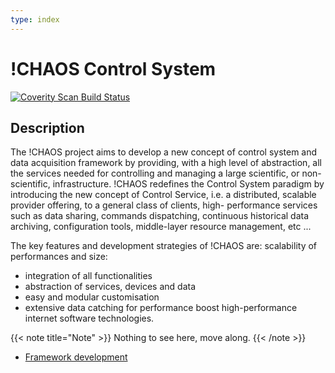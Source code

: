 ```yaml
---
type: index
---
```

# !CHAOS Control System #

<a href="https://scan.coverity.com/projects/chaos-control-system">
  <img alt="Coverity Scan Build Status"
       src="https://scan.coverity.com/projects/3924/badge.svg"/>
</a>

## Description ##
The !CHAOS project aims to develop a new concept of control system and data acquisition framework by providing, with a high level of abstraction, all the services needed for controlling and managing a large scientific, or non-scientific, infrastructure.
!CHAOS redefines the Control System paradigm by introducing the new concept of Control Service, i.e. a distributed, scalable provider offering, to a general class of clients, high- performance services such as data sharing, commands dispatching, continuous historical data archiving, configuration tools, middle-layer resource management, etc ...

The key features and development strategies of !CHAOS are: scalability of performances and size:
* integration of all functionalities
* abstraction of services, devices and data
* easy and modular customisation
* extensive data catching for performance boost high-performance internet software technologies.

{{< note title="Note" >}}
Nothing to see here, move along.
{{< /note >}}

- [Framework development](development/framework/experimental/html/index.html)
